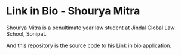 # Link in Bio - Shourya Mitra
Shourya Mitra is a penultimate year law student at Jindal Global Law School, Sonipat.

And this repository is the source code to his Link in bio application.

[](https://i.imgur.com/Onbzidu.png)

